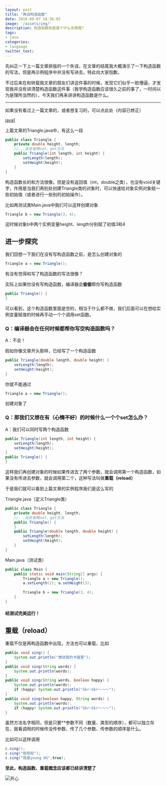 ```yaml
---
layout: post
title: "再谈构造函数"
date: 2018-09-07 18:36:03
image: '/assets/img/'
description: 构造函数到底是个什么东西哦?
tags:
- java
categories:
- language
twitter_text:
---
```


先纠正一下上一篇文章排版的一个失误，在文章的结尾我大概演示了一下构造函数的写法，但是再示例程序中并没有写进去，特此向大家抱歉。

不过后来在和转载我文章的朋友们讲这件事的时候，发现它们似乎一脸懵逼，才发现我并没有讲清楚构造函数这件事（我学构造函数应该很久之前的事了，一时间以为是理所当然的），今天我们再来讲讲构造函数是什么。

------

如果没有看过上一篇文章的，或者想复习的，可以点此处（内容已修正）

[java1](https://huzujun.github.io/java1/)



上篇文章的Triangle.java中，有这么一段

```java
public class Triangle {
    private double height, length;
    //...此处省略set、get方法
    public Triangle(int length, int height) {
        setLength(length);
        setHeight(height);
    }
}

```

构造函数长的和方法很像，但是没有返回值（int，double之类），也没有void关键字，作用是当我们再别处创建Triangle类的对象时，可以快速给对象实例对象赋一些初始值（或者进行一些别的初始操作）。

比如再测试类Main.java中我们可以这样创建对象

```java
Triangle b = new Triangle(3, 4);
```

这时候对象b中两个实例变量height、length分别赋了初值3和4



## 进一步探究

我们回想一下我们在没有写构造函数之前，是怎么创建对象的

```java
Triangle a = new Triangle();
```

有没有觉得和写了构造函数的写法很像？

实际上如果你没有写构造函数，编译器会**偷偷**帮你写构造函数

```java
public Triangle() {
}
```

可以看到，这个构造函数里面是空的，相当于什么都不做，我们后面可以在想给实例变量赋值的时候再手动一个个调用set函数。

### Q：编译器会在任何时候都帮你写空构造函数吗？

A：不会！

假如你像文章开头那样，已经写了一个构造函数

```java
public Triangle(double length, double height) {
    setLength(length);
    setHeight(height);
}
```

你就不能通过

```java
Triangle a = new Triangle();
```

创建对象了

### Q：那我们又想在有（~~心情不好~~）的时候什么一个个set怎么办？

A：我们可以同时写两个构造函数

```java
public Triangle(int length, int height) {
    setLength(length);
    setHeight(height);
}
public Triangle() {
}
```

这样我们再创建对象的时候如果传进去了两个参数，就会调用第一个构造函数，如果没有传进去参数，就会调用第二个，这种写法叫做**重载（reload）**

于是我们就可以看到上篇文章的实例程序我们是这么写的

Triangle.java（定义Triangle类）

```java
public class Triangle {
    private double height, length;
    //...此处省略set、get方法
    public Triangle() {
    }
    public Triangle(double length, double height) {
        setLength(length);
        setHeight(height);
    }
}
```

Main.java（测试类）

```java
public class Main {
    public static void main(String[] args) {
        Triangle a = new Triangle();
        a.setLength(2); a.setHeight(3);
        
        Triangle b = new Triangle(3, 4);
    }
}
```

#### 经测试完美运行！

## 重载（reload）

重载不仅是再构造函数中出现，方法也可以重载，比如

```java
public void sing() {
    System.out.println("燃烧我的卡路里");
}
public void sing(String words) {
    System.out.println(words);
}
public void sing(String words, boolean happy) {
    System.out.println(words);
    if (happy) System.out.println("Skr~Skr～～～");
}
public void sing(boolean happy, String words) {
    System.out.println(words);
    if (happy) System.out.println("Skr~Skr～～～");
}
```

虽然方法名字相同，但是只要**参数不同（数量、类型的顺序），都可以独立存在，就看调用的时候传没传参数、传了几个参数、传参数的顺序是什么。

比如可以这样调用

```java
c.sing();
c.sing("啦啦啦");
c.sing("我是young OG",true);
```

**至此，构造函数、重载概念应该都已经讲清楚了**



![开心](https://static.baydn.com/media/media_store/image/f68828367a38aba0735b1135ea2a5e5f.jpg)

